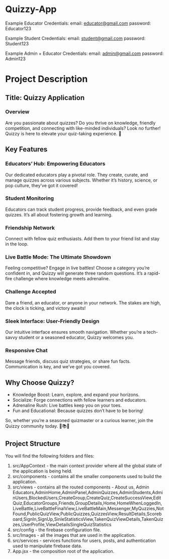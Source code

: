 # Quizzy-App
 
Example Educator Credentials:
email: educator@gmail.com
password: Educator123
 
Example Student Credentials:
email: student@gmail.com
password: Student123
 
Example Admin + Educator Credentials:
email: admin@gmail.com
password: Admin123
 
# Project Description
 
## Title: Quizzy Application
 
### Overview
 
Are you passionate about quizzes? Do you thrive on knowledge, friendly competition, and connecting with like-minded individuals? Look no further! Quizzy is here to elevate your quiz-taking experience. 🌟
 
## Key Features
 
### Educators’ Hub: Empowering Educators
 
Our dedicated educators play a pivotal role. They create, curate, and manage quizzes across various subjects. Whether it’s history, science, or pop culture, they’ve got it covered!
 
### Student Monitoring
 
Educators can track student progress, provide feedback, and even grade quizzes. It’s all about fostering growth and learning.
 
### Friendship Network
 
Connect with fellow quiz enthusiasts. Add them to your friend list and stay in the loop.
 
### Live Battle Mode: The Ultimate Showdown
 
Feeling competitive? Engage in live battles! Choose a category you’re confident in, and Quizzy will generate three random questions. It’s a rapid-fire challenge where knowledge meets adrenaline.
 
### Challenge Accepted
 
Dare a friend, an educator, or anyone in your network. The stakes are high, the clock is ticking, and victory awaits!
 
### Sleek Interface: User-Friendly Design
 
Our intuitive interface ensures smooth navigation. Whether you’re a tech-savvy student or a seasoned educator, Quizzy welcomes you.
 
### Responsive Chat
 
Message friends, discuss quiz strategies, or share fun facts. Communication is key, and we’ve got you covered.
 
## Why Choose Quizzy?
 
- Knowledge Boost: Learn, explore, and expand your horizons.
- Socialize: Forge connections with fellow learners and educators.
- Adrenaline Rush: Live battles keep you on your toes.
- Fun and Educational: Because quizzes don’t have to be boring!
 
So, whether you’re a seasoned quizmaster or a curious learner, join the Quizzy community today. 🎯📚🔥

## Project Structure
You will find the following folders and files:

1. src/AppContext - the main context provider where all the global state of the application is being held.
2. src/components - contains all the smaller components used to build the application.
3. src/views - contains all the routed components - About us, Admin Educators,AdminHome,AdminPanel,AdminQuizzes,AdminStudents,AdminUsers,BlockedUsers,CreateGroup,CreateQuiz,CreateSuccessView,EditQuiz,EducatorGroups,Friends,GroupDetails,Home,HomeWhenLoggedIn,LiveBattle,LiveBattleFinalView,LiveBattleMain,Messenger,MyQuzzies,NotFound,PublicQuizView,PublicQuizzes,QuizzesView,ResultDetails,Scoreboard,SignIn,SignUp,SinleStatisticsView,TakenQuizViewDetails,TakenQuizzes,UserProfile,ViewDetailsSingleQuizStatistics
4. src/config - the firebase configuration file.
5. src/Images - all the images that are used in the application.
6. src/services - services functions for users, posts, and authentication used to manipulate firebase data.
7. App.jsx - the composition root of the application.